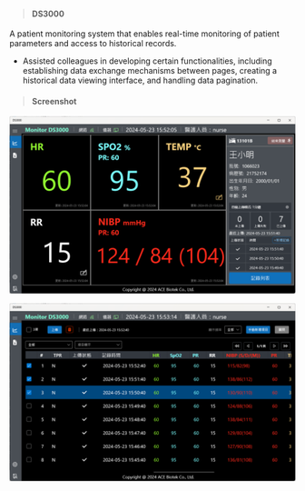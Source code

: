 > <h4> DS3000 </h4>

A patient monitoring system that enables real-time monitoring of patient parameters and access to historical records.

- Assisted colleagues in developing certain functionalities, including establishing data exchange mechanisms between pages, creating a historical data viewing interface, and handling data pagination.

> <h4> Screenshot </h4>

![img](../_assets/ds3000-monitor.png)

![img](../_assets/ds3000-records.png)